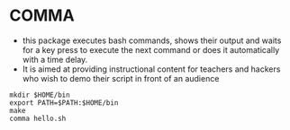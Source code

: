 # COMMA
- this package executes bash commands, shows their output and waits for a
key press to execute the next command or does it automatically with a time
delay. 
- It is aimed at providing instructional content for teachers and
hackers who wish to demo their script in front of an audience
```
mkdir $HOME/bin
export PATH=$PATH:$HOME/bin
make
comma hello.sh
```
